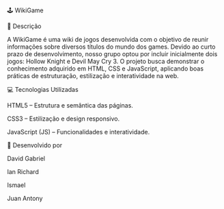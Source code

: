 🕹️ WikiGame

📖 Descrição

A WikiGame é uma wiki de jogos desenvolvida com o objetivo de reunir informações sobre diversos títulos do mundo dos games.
Devido ao curto prazo de desenvolvimento, nosso grupo optou por incluir inicialmente dois jogos: Hollow Knight e Devil May Cry 3.
O projeto busca demonstrar o conhecimento adquirido em HTML, CSS e JavaScript, aplicando boas práticas de estruturação, estilização e interatividade na web.

💻 Tecnologias Utilizadas

HTML5 – Estrutura e semântica das páginas.

CSS3 – Estilização e design responsivo.

JavaScript (JS) – Funcionalidades e interatividade.

👥 Desenvolvido por

David Gabriel

Ian Richard

Ismael

Juan Antony





